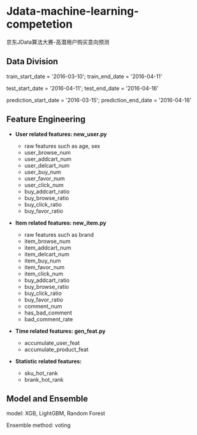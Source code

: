 # Jdata-machine-learning-competetion
京东JData算法大赛-高潜用户购买意向预测

## Data Division

train_start_date = '2016-03-10'; train_end_date = '2016-04-11'

test_start_date = '2016-04-11'; test_end_date = '2016-04-16'

prediction_start_date = '2016-03-15'; prediction_end_date = '2016-04-16'

## Feature Engineering
- **User related features: new_user.py**
  - raw features such as age, sex
  - user_browse_num
  - user_addcart_num
  - user_delcart_num
  - user_buy_num
  - user_favor_num
  - user_click_num
  - buy_addcart_ratio
  - buy_browse_ratio
  - buy_click_ratio
  - buy_favor_ratio

- **Item related features: new_item.py**
  - raw features such as brand
  - item_browse_num
  - item_addcart_num
  - item_delcart_num
  - item_buy_num
  - item_favor_num
  - item_click_num
  - buy_addcart_ratio
  - buy_browse_ratio
  - buy_click_ratio
  - buy_favor_ratio
  - comment_num
  - has_bad_comment
  - bad_comment_rate
  
- **Time related features: gen_feat.py**
  - accumulate_user_feat
  - accumulate_product_feat
  
- **Statistic related features:**
  - sku_hot_rank
  - brank_hot_rank
   
 ## Model and Ensemble
 model: XGB, LightGBM, Random Forest
 
 Ensemble method: voting
